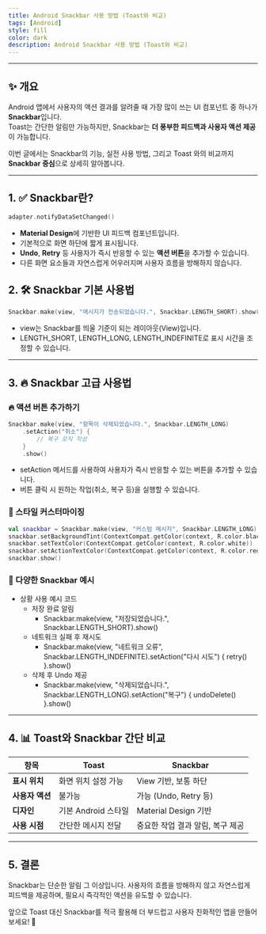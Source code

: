 ```yaml
---
title: Android Snackbar 사용 방법 (Toast와 비교)
tags: [Android]
style: fill
color: dark
description: Android Snackbar 사용 방법 (Toast와 비교)
---
```

---

## ✨ 개요

Android 앱에서 사용자의 액션 결과를 알려줄 때 가장 많이 쓰는 UI 컴포넌트 중 하나가 **Snackbar**입니다.  
Toast는 간단한 알림만 가능하지만, Snackbar는 **더 풍부한 피드백과 사용자 액션 제공**이 가능합니다.

이번 글에서는 Snackbar의 기능, 실전 사용 방법, 그리고 Toast 와의 비교까지 **Snackbar 중심**으로 상세히 알아봅니다.

---

## 1. ✅ Snackbar란?
```kotlin
adapter.notifyDataSetChanged()
```
- **Material Design**에 기반한 UI 피드백 컴포넌트입니다.
- 기본적으로 화면 하단에 짧게 표시됩니다.
- **Undo**, **Retry** 등 사용자가 즉시 반응할 수 있는 **액션 버튼**을 추가할 수 있습니다.
- 다른 화면 요소들과 자연스럽게 어우러지며 사용자 흐름을 방해하지 않습니다.

## 2. 🛠️ Snackbar 기본 사용법

```kotlin
Snackbar.make(view, "메시지가 전송되었습니다.", Snackbar.LENGTH_SHORT).show()
```
- view는 Snackbar를 띄울 기준이 되는 레이아웃(View)입니다.
- LENGTH_SHORT, LENGTH_LONG, LENGTH_INDEFINITE로 표시 시간을 조정할 수 있습니다.

---

## 3. 🔥 Snackbar 고급 사용법
### 🔥 액션 버튼 추가하기

```kotlin
Snackbar.make(view, "항목이 삭제되었습니다.", Snackbar.LENGTH_LONG)
    .setAction("취소") {
        // 복구 로직 작성
    }
    .show()
```
- setAction 메서드를 사용하여 사용자가 즉시 반응할 수 있는 버튼을 추가할 수 있습니다.
- 버튼 클릭 시 원하는 작업(취소, 복구 등)을 실행할 수 있습니다.

### 🎨 스타일 커스터마이징
```kotlin
val snackbar = Snackbar.make(view, "커스텀 메시지", Snackbar.LENGTH_LONG)
snackbar.setBackgroundTint(ContextCompat.getColor(context, R.color.black))
snackbar.setTextColor(ContextCompat.getColor(context, R.color.white))
snackbar.setActionTextColor(ContextCompat.getColor(context, R.color.red))
snackbar.show()
```

### 🧩 다양한 Snackbar 예시
- 상황	사용 예시 코드 
  + 저장 완료 알림	
    + Snackbar.make(view, "저장되었습니다.", Snackbar.LENGTH_SHORT).show()
  + 네트워크 실패 후 재시도
    + Snackbar.make(view, "네트워크 오류", Snackbar.LENGTH_INDEFINITE).setAction("다시 시도") { retry() }.show()
  + 삭제 후 Undo 제공
    + Snackbar.make(view, "삭제되었습니다.", Snackbar.LENGTH_LONG).setAction("복구") { undoDelete() }.show()

---

## 4. 📊 Toast와 Snackbar 간단 비교

| 항목                | Toast                         | Snackbar                        |
|---------------------|-------------------------------|---------------------------------|
| **표시 위치**         | 화면 위치 설정 가능             | View 기반, 보통 하단             |
| **사용자 액션**        | 불가능                         | 가능 (Undo, Retry 등)            |
| **디자인**            | 기본 Android 스타일             | Material Design 기반             |
| **사용 시점**          | 간단한 메시지 전달               | 중요한 작업 결과 알림, 복구 제공 |

---

## 5. 결론
Snackbar는 단순한 알림 그 이상입니다.
사용자의 흐름을 방해하지 않고 자연스럽게 피드백을 제공하며, 필요시 즉각적인 액션을 유도할 수 있습니다.

앞으로 Toast 대신 Snackbar를 적극 활용해 더 부드럽고 사용자 친화적인 앱을 만들어보세요! 🚀
